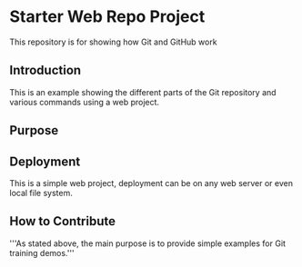 # Starter Web Repo Project

This repository is for showing how Git and GitHub work

## Introduction

This is an example showing the different parts of the Git repository
and various commands using a web project.

## Purpose



## Deployment

This is a simple web project, deployment can be on
any web server or even local file system.

## How to Contribute



'''As stated above, the main purpose is to provide simple examples
for Git training demos.'''
